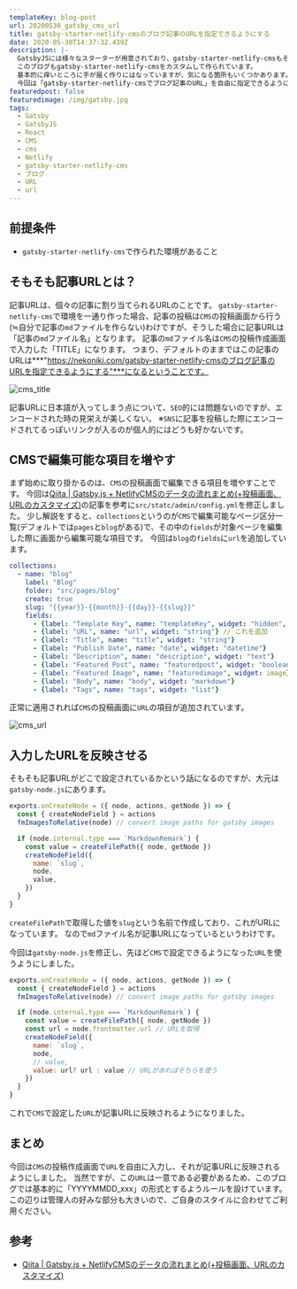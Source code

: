 ```yaml
---
templateKey: blog-post
url: 20200530_gatsby_cms_url
title: gatsby-starter-netlify-cmsのブログ記事のURLを指定できるようにする
date: 2020-05-30T14:37:32.439Z
description: |-
  GatsbyJSには様々なスターターが用意されており、gatsby-starter-netlify-cmsもその一つです。
  このブログもgatsby-starter-netlify-cmsをカスタムして作られています。
  基本的に痒いところに手が届く作りにはなっていますが、気になる箇所もいくつかあります。
  今回は「gatsby-starter-netlify-cmsでブログ記事のURL」を自由に指定できるようにする方法を紹介します。
featuredpost: false
featuredimage: /img/gatsby.jpg
tags:
  - Gatsby
  - GatsbyJS
  - React
  - CMS
  - cms
  - Netlify
  - gatsby-starter-netlify-cms
  - ブログ
  - URL
  - url
---
```

## 前提条件

* `gatsby-starter-netlify-cms`で作られた環境があること

## そもそも記事URLとは？

記事URLは、個々の記事に割り当てられるURLのことです。 `gatsby-starter-netlify-cms`で環境を一通り作った場合、記事の投稿は`CMS`の投稿画面から行う(≒自分で記事の`md`ファイルを作らない)わけですが、そうした場合に記事URLは「記事の`md`ファイル名」となります。
記事の`md`ファイル名は`CMS`の投稿作成画面で入力した「TITLE」になります。
つまり、デフォルトのままではこの記事のURLは***"https://nekoniki.com/gatsby-starter-netlify-cmsのブログ記事のURLを指定できるようにする"***になるということです。

![cms_title](/img/cms_title.png "cms_title")

記事URLに日本語が入ってしまう点について、`SEO`的には問題ないのですが、エンコードされた時の見栄えが美しくない。
※`SNS`に記事を投稿した際にエンコードされてるっぽいリンクが入るのが個人的にはどうも好かないです。

## CMSで編集可能な項目を増やす
まず始めに取り掛かるのは、`CMS`の投稿画面で編集できる項目を増やすことです。
今回は[Qiita | Gatsby.js + NetlifyCMSのデータの流れまとめ(+投稿画面、URLのカスタマイズ)](https://qiita.com/program_diary/items/f9056dc0d3e017359acd)の記事を参考に`src/statc/admin/config.yml`を修正しました。
少し解説をすると、`collections`というのが`CMS`で編集可能なページ区分一覧(デフォルトでは`pages`と`blog`がある)で、その中の`fields`が対象ページを編集した際に画面から編集可能な項目です。
今回は`blog`の`fields`に`url`を追加しています。

```yml:title=config.yml
collections:
  - name: "blog"
    label: "Blog"
    folder: "src/pages/blog"
    create: true
    slug: "{{year}}-{{month}}-{{day}}-{{slug}}"
    fields:
      - {label: "Template Key", name: "templateKey", widget: "hidden", default: "blog-post"}
      - {label: "URL", name: "url", widget: "string"} // これを追加
      - {label: "Title", name: "title", widget: "string"}
      - {label: "Publish Date", name: "date", widget: "datetime"}
      - {label: "Description", name: "description", widget: "text"}
      - {label: "Featured Post", name: "featuredpost", widget: "boolean"}
      - {label: "Featured Image", name: "featuredimage", widget: image}
      - {label: "Body", name: "body", widget: "markdown"}
      - {label: "Tags", name: "tags", widget: "list"}
```

正常に適用されれば`CMS`の投稿画面に`URL`の項目が追加されています。

![cms_url](/img/cms_url.png "cms_url")

## 入力したURLを反映させる
そもそも記事URLがどこで設定されているかという話になるのですが、大元は`gatsby-node.js`にあります。

```javascript{6,10}:title=gatsby-node.js
exports.onCreateNode = ({ node, actions, getNode }) => {
  const { createNodeField } = actions
  fmImagesToRelative(node) // convert image paths for gatsby images

  if (node.internal.type === `MarkdownRemark`) {
    const value = createFilePath({ node, getNode })
    createNodeField({
      name: `slug`,
      node,
      value,
    })
  }
}
```

`createFilePath`で取得した値を`slug`という名前で作成しており、これがURLになっています。
なので`md`ファイル名が記事URLになっているというわけです。

今回は`gatsby-node.js`を修正し、先ほど`CMS`で設定できるようになった`URL`を使うようにしました。

```javascript{7,12}:title=gatsby-node.js
exports.onCreateNode = ({ node, actions, getNode }) => {
  const { createNodeField } = actions
  fmImagesToRelative(node) // convert image paths for gatsby images

  if (node.internal.type === `MarkdownRemark`) {
    const value = createFilePath({ node, getNode })
    const url = node.frontmatter.url // URLを取得
    createNodeField({
      name: `slug`,
      node,
      // value,
      value: url? url : value // URLがあればそちらを使う
    })
  }
}
```

これで`CMS`で設定した`URL`が記事URLに反映されるようになりました。

## まとめ
今回は`CMS`の投稿作成画面で`URL`を自由に入力し、それが記事URLに反映されるようにしました。
当然ですが、この`URL`は一意である必要があるため、このブログでは基本的に「YYYYMMDD_xxx」の形式とするようルールを設けています。
この辺りは管理人の好みな部分も大きいので、ご自身のスタイルに合わせてご利用ください。

## 参考
- [Qiita | Gatsby.js + NetlifyCMSのデータの流れまとめ(+投稿画面、URLのカスタマイズ)](https://qiita.com/program_diary/items/f9056dc0d3e017359acd)